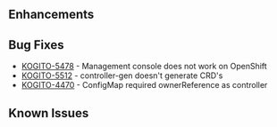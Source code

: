 <!-- Keep them in alphabetical order -->
## Enhancements

## Bug Fixes
- [KOGITO-5478](https://issues.redhat.com/browse/KOGITO-5478) - Management console does not work on OpenShift
- [KOGITO-5512](https://issues.redhat.com/browse/KOGITO-5512) - controller-gen doesn't generate CRD's
- [KOGITO-4470](https://issues.redhat.com/browse/KOGITO-4470) - ConfigMap required ownerReference as controller
## Known Issues
